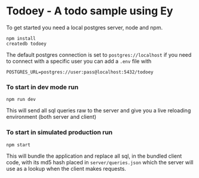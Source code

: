 # Todoey - A todo sample using Ey

To get started you need a local postgres server, node and npm.

```
npm install
createdb todoey
```

The default postgres connection is set to `postgres://localhost` if you need to connect with a specific user you can add a `.env` file with 
```
POSTGRES_URL=postgres://user:pass@localhost:5432/todoey
```

### To start in dev mode run 
```
npm run dev
```

This will send all sql queries raw to the server and give you a live reloading environment (both server and client)


### To start in simulated production run
```
npm start
```

This will bundle the application and replace all sql, in the bundled client code, with its md5 hash placed in `server/queries.json` which the server will use as a lookup when the client makes requests.
